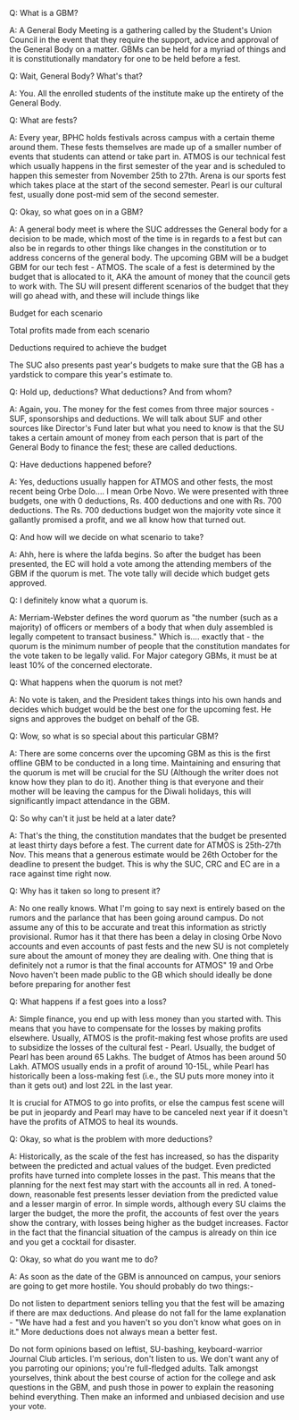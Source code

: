 
Q: What is a GBM?


A: A General Body Meeting is a gathering called by the Student's Union Council in the event that they require the support, advice and approval of the General Body on a matter. GBMs can be held for a myriad of things and it is constitutionally mandatory for one to be held before a fest.


Q: Wait, General Body? What's that?


A: You. All the enrolled students of the institute make up the entirety of the General Body.&nbsp;


Q: What are fests?


A: Every year, BPHC holds festivals across campus with a certain theme around them. These fests themselves are made up of a smaller number of events that students can attend or take part in. ATMOS is our technical fest which usually happens in the first semester of the year and is scheduled to happen this semester from November 25th to 27th. Arena is our sports fest which takes place at the start of the second semester. Pearl is our cultural fest, usually done post-mid sem of the second semester.


Q: Okay, so what goes on in a GBM?


A: A general body meet is where the SUC addresses the General body for a decision to be made, which most of the time is in regards to a fest but can also be in regards to other things like changes in the constitution or to address concerns of the general body. The upcoming GBM will be a budget GBM for our tech fest - ATMOS. The scale of a fest is determined by the budget that is allocated to it, AKA the amount of money that the council gets to work with. The SU will present different scenarios of the budget that they will go ahead with, and these will include things like&nbsp;



Budget for each scenario


Total profits made from each scenario


Deductions required to achieve the budget



The SUC also presents past year's budgets to make sure that the GB has a yardstick to compare this year's estimate to.&nbsp;


Q: Hold up, deductions? What deductions? And from whom?


A: Again, you. The money for the fest comes from three major sources - SUF, sponsorships and deductions. We will talk about SUF and other sources like Director's Fund later but what you need to know is that the SU takes a certain amount of money from each person that is part of the General Body to finance the fest; these are called deductions.&nbsp;


Q: Have deductions happened before?


A: Yes, deductions usually happen for ATMOS and other fests, the most recent being Orbe Dolo…. I mean Orbe Novo. We were presented with three budgets, one with 0 deductions, Rs. 400 deductions and one with Rs. 700 deductions. The Rs. 700 deductions budget won the majority vote since it gallantly promised a profit, and we all know how that turned out.&nbsp;


Q: And how will we decide on what scenario to take?


A: Ahh, here is where the lafda begins. So after the budget has been presented, the EC will hold a vote among the attending members of the GBM if the quorum is met. The vote tally will decide which budget gets approved.


Q: I definitely know what a quorum is.


A: Merriam-Webster defines the word quorum as "the number (such as a majority) of officers or members of a body that when duly assembled is legally competent to transact business." Which is…. exactly that - the quorum is the minimum number of people that the constitution mandates for the vote taken to be legally valid. For Major category GBMs, it must be at least 10% of the concerned electorate.


Q: What happens when the quorum is not met?&nbsp;


A: No vote is taken, and the President takes things into his own hands and decides which budget would be the best one for the upcoming fest. He signs and approves the budget on behalf of the GB.


Q: Wow, so what is so special about this particular GBM?


A: There are some concerns over the upcoming GBM as this is the first offline GBM to be conducted in a long time. Maintaining and ensuring that the quorum is met will be crucial for the SU (Although the writer does not know how they plan to do it). Another thing is that everyone and their mother will be leaving the campus for the Diwali holidays, this will significantly impact attendance in the GBM.&nbsp;


Q: So why can't it just be held at a later date?


A: That's the thing, the constitution mandates that the budget be presented at least thirty days before a fest. The current date for ATMOS is 25th-27th Nov. This means that a generous estimate would be 26th October for the deadline to present the budget. This is why the SUC, CRC and EC are in a race against time right now.


Q: Why has it taken so long to present it?


A: No one really knows. What I'm going to say next is entirely based on the rumors and the parlance that has been going around campus. Do not assume any of this to be accurate and treat this information as strictly provisional. Rumor has it that there has been a delay in closing Orbe Novo accounts and even accounts of past fests and the new SU is not completely sure about the amount of money they are dealing with. One thing that is definitely not a rumor is that the final accounts for ATMOS" 19 and Orbe Novo haven't been made public to the GB which should ideally be done before preparing for another fest


Q: What happens if a fest goes into a loss?


A: Simple finance, you end up with less money than you started with. This means that you have to compensate for the losses by making profits elsewhere. Usually, ATMOS is the profit-making fest whose profits are used to subsidize the losses of the cultural fest - Pearl. Usually, the budget of Pearl has been around 65 Lakhs. The budget of Atmos has been around 50 Lakh. ATMOS usually ends in a profit of around 10-15L, while Pearl has historically been a loss-making fest (i.e., the SU puts more money into it than it gets out) and lost 22L in the last year.


It is crucial for ATMOS to go into profits, or else the campus fest scene will be put in jeopardy and Pearl may have to be canceled next year if it doesn't have the profits of ATMOS to heal its wounds.&nbsp;&nbsp;


Q: Okay, so what is the problem with more deductions?


A: Historically, as the scale of the fest has increased, so has the disparity between the predicted and actual values of the budget. Even predicted profits have turned into complete losses in the past. This means that the planning for the next fest may start with the accounts all in red. A toned-down, reasonable fest presents lesser deviation from the predicted value and a lesser margin of error. In simple words, although every SU claims the larger the budget, the more the profit, the accounts of fest over the years show the contrary, with losses being higher as the budget increases. Factor in the fact that the financial situation of the campus is already on thin ice and you get a cocktail for disaster.&nbsp;


Q: Okay, so what do you want me to do?


A: As soon as the date of the GBM is announced on campus, your seniors are going to get more hostile. You should probably do two things:-



Do not listen to department seniors telling you that the fest will be amazing if there are max deductions. And please do not fall for the lame explanation - "We have had a fest and you haven't so you don't know what goes on in it." More deductions does not always mean a better fest.&nbsp;


Do not form opinions based on leftist, SU-bashing, keyboard-warrior Journal Club articles. I'm serious, don't listen to us. We don't want any of you parroting our opinions; you're full-fledged adults. Talk amongst yourselves, think about the best course of action for the college and ask questions in the GBM, and push those in power to explain the reasoning behind everything. Then make an informed and unbiased decision and use your vote.&nbsp;


